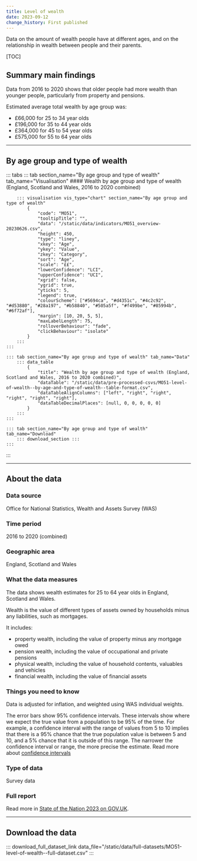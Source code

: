 ```yaml
---
title: Level of wealth
date: 2023-09-12
change_history: First published
---
```


Data on the amount of wealth people have at different ages, and on the relationship in wealth between people and their parents.

[TOC]

## Summary main findings

Data from 2016 to 2020 shows that older people had more wealth than younger people, particularly from property and pensions.

Estimated average total wealth by age group was:

* £66,000 for 25 to 34 year olds
* £196,000 for 35 to 44 year olds
* £364,000 for 45 to 54 year olds
* £575,000 for 55 to 64 year olds

---

## By age group and type of wealth

::: tabs
    ::: tab section_name="By age group and type of wealth" tab_name="Visualisation"
        #### Wealth by age group and type of wealth (England, Scotland and Wales, 2016 to 2020 combined)

        ::: visualisation vis_type="chart" section_name="By age group and type of wealth"
            {
                "code": "MO51",
                "tooltipTitle": "",
                "data": "/static/data/indicators/MO51_overview-20230626.csv",
                "height": 450,
                "type": "liney",
                "xkey": "Age",
                "ykey": "Value",
                "zkey": "Category",
                "sort": "Age",
                "scale": "££",
                "lowerConfidence": "LCI",
                "upperConfidence": "UCI",
                "xgrid": false,
                "ygrid": true,
                "yticks": 5,
                "legend": true,
                "colourScheme": ["#5694ca", "#d4351c", "#4c2c92", "#d53880", "#28a197", "#b58840", "#505a5f", "#f499be", "#85994b", "#6f72af"],
                "margin": [10, 20, 5, 5],
                "maxLabelLength": 75,
                "rolloverBehaviour": "fade",
                "clickBehaviour": "isolate"
            }
        :::
    :::

    ::: tab section_name="By age group and type of wealth" tab_name="Data"
        ::: data_table
            {
                "title": "Wealth by age group and type of wealth (England, Scotland and Wales, 2016 to 2020 combined)",
                "dataTable": "/static/data/pre-processed-csvs/MO51-level-of-wealth--by-age-and-type-of-wealth--table-format.csv",
                "dataTableAlignColumns": ["left", "right", "right", "right", "right", "right"],
                "dataTableDecimalPlaces": [null, 0, 0, 0, 0, 0]
            }
        :::
    :::

    ::: tab section_name="By age group and type of wealth" tab_name="Download"
        ::: download_section :::
    :::
:::

---

## About the data

### Data source
Office for National Statistics, Wealth and Assets Survey (WAS)

### Time period
2016 to 2020 (combined)

### Geographic area
England, Scotland and Wales

### What the data measures
The data shows wealth estimates for 25 to 64 year olds in England, Scotland and Wales.

Wealth is the value of different types of assets owned by households minus any liabilities, such as mortgages.

It includes:

* property wealth, including the value of property minus any mortgage owed
* pension wealth, including the value of occupational and private pensions
* physical wealth, including the value of household contents, valuables and vehicles
* financial wealth, including the value of financial assets

### Things you need to know
Data is adjusted for inflation, and weighted using WAS individual weights.

The error bars show 95% confidence intervals. These intervals show where we expect the true value from a population to
be 95% of the time. For example, a confidence interval with the range of values from 5 to 10 implies that there is a
95% chance that the true population value is between 5 and 10, and a 5% chance that it is outside of this range.
The narrower the confidence interval or range, the more precise the estimate. Read more about
[confidence intervals](/about-our-analysis#confidence-intervals)

### Type of data
Survey data

### Full report
Read more in [State of the Nation 2023 on GOV.UK](https://www.gov.uk/government/publications/state-of-the-nation-2023-people-and-places).

---

## Download the data

::: download_full_dataset_link data_file="/static/data/full-datasets/MO51-level-of-wealth--full-dataset.csv" :::
